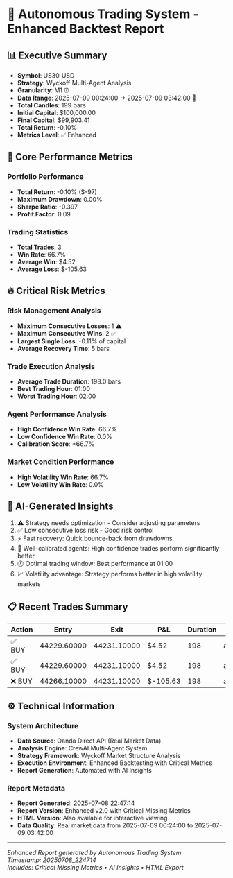 # 🚀 Autonomous Trading System - Enhanced Backtest Report

## 📊 Executive Summary
- **Symbol**: US30_USD
- **Strategy**: Wyckoff Multi-Agent Analysis  
- **Granularity**: M1 ⏰
- **Data Range**: 2025-07-09 00:24:00 → 2025-07-09 03:42:00 📅
- **Total Candles**: 199 bars
- **Initial Capital**: $100,000.00
- **Final Capital**: $99,903.41
- **Total Return**: -0.10%
- **Metrics Level**: ✅ Enhanced

## 🎯 Core Performance Metrics

### Portfolio Performance
- **Total Return**: -0.10% ($-97)
- **Maximum Drawdown**: 0.00%
- **Sharpe Ratio**: -0.397
- **Profit Factor**: 0.09

### Trading Statistics
- **Total Trades**: 3
- **Win Rate**: 66.7%
- **Average Win**: $4.52
- **Average Loss**: $-105.63

## 🔥 Critical Risk Metrics

### Risk Management Analysis
- **Maximum Consecutive Losses**: 1 ⚠️
- **Maximum Consecutive Wins**: 2 ✅
- **Largest Single Loss**: -0.11% of capital
- **Average Recovery Time**: 5 bars

### Trade Execution Analysis
- **Average Trade Duration**: 198.0 bars
- **Best Trading Hour**: 01:00
- **Worst Trading Hour**: 02:00

### Agent Performance Analysis
- **High Confidence Win Rate**: 66.7%
- **Low Confidence Win Rate**: 0.0%
- **Calibration Score**: +66.7%

### Market Condition Performance
- **High Volatility Win Rate**: 66.7%
- **Low Volatility Win Rate**: 0.0%

## 🧠 AI-Generated Insights

1. ⚠️ Strategy needs optimization - Consider adjusting parameters
2. ✅ Low consecutive loss risk - Good risk control
3. ⚡ Fast recovery: Quick bounce-back from drawdowns
4. 🎯 Well-calibrated agents: High confidence trades perform significantly better
5. 🕐 Optimal trading window: Best performance at 01:00
6. 📈 Volatility advantage: Strategy performs better in high volatility markets

## 📋 Recent Trades Summary

| Action | Entry | Exit | P&L | Duration | Pattern | Confidence |
|--------|-------|------|-----|----------|---------|------------|
| ✅ BUY | 44229.60000 | 44231.10000 | $4.52 | 198 | accumulation_spring | 75% |
| ✅ BUY | 44229.60000 | 44231.10000 | $4.52 | 198 | accumulation_spring | 75% |
| ❌ BUY | 44266.10000 | 44231.10000 | $-105.63 | 198 | accumulation_spring | 75% |


## ⚙️ Technical Information

### System Architecture
- **Data Source**: Oanda Direct API (Real Market Data)
- **Analysis Engine**: CrewAI Multi-Agent System
- **Strategy Framework**: Wyckoff Market Structure Analysis
- **Execution Environment**: Enhanced Backtesting with Critical Metrics
- **Report Generation**: Automated with AI Insights

### Report Metadata
- **Report Generated**: 2025-07-08 22:47:14
- **Report Version**: Enhanced v2.0 with Critical Missing Metrics
- **HTML Version**: Also available for interactive viewing
- **Data Quality**: Real market data from 2025-07-09 00:24:00 to 2025-07-09 03:42:00

---
*Enhanced Report generated by Autonomous Trading System*  
*Timestamp: 20250708_224714*  
*Includes: Critical Missing Metrics • AI Insights • HTML Export*
